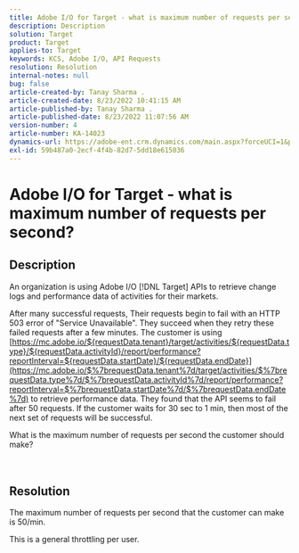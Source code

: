 ```yaml
---
title: Adobe I/O for Target - what is maximum number of requests per second?
description: Description
solution: Target
product: Target
applies-to: Target
keywords: KCS, Adobe I/O, API Requests
resolution: Resolution
internal-notes: null
bug: false
article-created-by: Tanay Sharma .
article-created-date: 8/23/2022 10:41:15 AM
article-published-by: Tanay Sharma .
article-published-date: 8/23/2022 11:07:56 AM
version-number: 4
article-number: KA-14023
dynamics-url: https://adobe-ent.crm.dynamics.com/main.aspx?forceUCI=1&pagetype=entityrecord&etn=knowledgearticle&id=d8b55d19-d022-ed11-b83e-0022480867fb
exl-id: 59b487a0-2ecf-4f4b-82d7-5dd18e615036
---
```

# Adobe I/O for Target - what is maximum number of requests per second?

## Description


An organization is using Adobe I/O [!DNL Target] APIs to retrieve change logs and performance data of activities for their markets.

After many successful requests, Their requests begin to fail with an HTTP 503 error of "Service Unavailable". They succeed when they retry these failed requests after a few minutes. The customer is using [https://mc.adobe.io/${requestData.tenant}/target/activities/${requestData.type}/${requestData.activityId}/report/performance?reportInterval=${requestData.startDate}/${requestData.endDate}](https://mc.adobe.io/$%7brequestData.tenant%7d/target/activities/$%7brequestData.type%7d/$%7brequestData.activityId%7d/report/performance?reportInterval=$%7brequestData.startDate%7d/$%7brequestData.endDate%7d) to retrieve performance data. They found that the API seems to fail after 50 requests. If the customer waits for 30 sec to 1 min, then most of the next set of requests will be successful.



What is the maximum number of requests per second the customer should make?
<br><br> <br>

## Resolution


The maximum number of requests per second that the customer can make is 50/min.

This is a general throttling per user.
